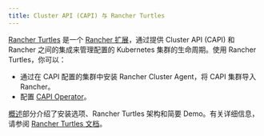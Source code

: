 ```yaml
---
title: Cluster API (CAPI) 与 Rancher Turtles
---
```


<head>
  <link rel="canonical" href="https://ranchermanager.docs.rancher.com/zh/integrations-in-rancher/cluster-api"/>
</head>

[Rancher Turtles](https://turtles.docs.rancher.com/) 是一个 [Rancher 扩展](../rancher-extensions.md)，通过提供 Cluster API (CAPI) 和 Rancher 之间的集成来管理配置的 Kubernetes 集群的生命周期。使用 Rancher Turtles，你可以：

- 通过在 CAPI 配置的集群中安装 Rancher Cluster Agent，将 CAPI 集群导入 Rancher。
- 配置 [CAPI Operator](https://turtles.docs.rancher.com/docs/reference-guides/rancher-turtles-chart/values#cluster-api-operator-values)。

[概述](./overview.md)部分介绍了安装选项、Rancher Turtles 架构和简要 Demo。有关详细信息，请参阅 [Rancher Turtles 文档](https://turtles.docs.rancher.com/)。
